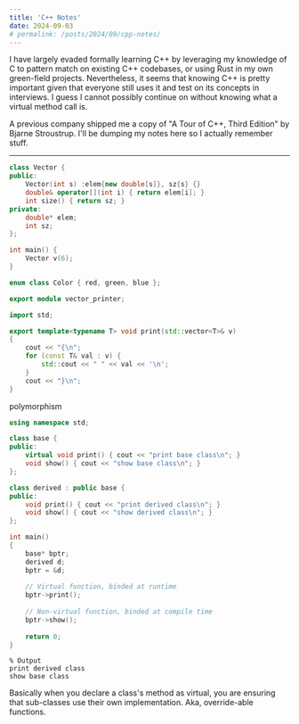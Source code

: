 ```yaml
---
title: 'C++ Notes'
date: 2024-09-03
# permalink: /posts/2024/09/cpp-notes/
---
```


I have largely evaded formally learning C++ by leveraging my knowledge of C to pattern match on existing C++ codebases, or using Rust in my own green-field projects. Nevertheless, it seems that knowing C++ is pretty important given that everyone still uses it and test on its concepts in interviews. I guess I cannot possibly continue on without knowing what a virtual method call is.

A previous company shipped me a copy of "A Tour of C++, Third Edition" by Bjarne Stroustrup. I'll be dumping my notes here so I actually remember stuff.

---

```c++
class Vector {
public:
    Vector(int s) :elem{new double[s]}, sz{s} {}
    double& operator[](int i) { return elem[i]; }
    int size() { return sz; }
private:
    double* elem;
    int sz;
};

int main() {
    Vector v(6);
}
```
```c++
enum class Color { red, green, blue };
```
```c++
export module vector_printer;

import std;

export template<typename T> void print(std::vector<T>& v)
{
    cout << "{\n";
    for (const T& val : v) {
        std::cout << " " << val << '\n';
    }
    cout << "}\n";
}
```

polymorphism
```c++
using namespace std;

class base {
public:
    virtual void print() { cout << "print base class\n"; }
    void show() { cout << "show base class\n"; }
};

class derived : public base {
public:
    void print() { cout << "print derived class\n"; }
    void show() { cout << "show derived class\n"; }
};

int main()
{
    base* bptr;
    derived d;
    bptr = &d;
 
    // Virtual function, binded at runtime
    bptr->print();
 
    // Non-virtual function, binded at compile time
    bptr->show();
 
    return 0;
}
```

```
% Output
print derived class
show base class
```

Basically when you declare a class's method as virtual, you are ensuring that sub-classes use their own implementation. Aka, override-able functions.